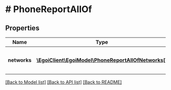 # # PhoneReportAllOf

## Properties

Name | Type | Description | Notes
------------ | ------------- | ------------- | -------------
**networks** | [**\EgoiClient\EgoiModel\PhoneReportAllOfNetworks[]**](PhoneReportAllOfNetworks.md) | Stats of the campaign for each network | [optional] 

[[Back to Model list]](../../README.md#documentation-for-models) [[Back to API list]](../../README.md#documentation-for-api-endpoints) [[Back to README]](../../README.md)


